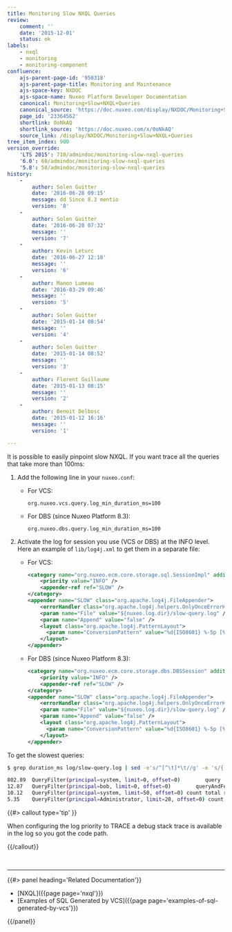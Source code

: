 ```yaml
---
title: Monitoring Slow NXQL Queries
review:
    comment: ''
    date: '2015-12-01'
    status: ok
labels:
    - nxql
    - monitoring
    - monitoring-component
confluence:
    ajs-parent-page-id: '950318'
    ajs-parent-page-title: Monitoring and Maintenance
    ajs-space-key: NXDOC
    ajs-space-name: Nuxeo Platform Developer Documentation
    canonical: Monitoring+Slow+NXQL+Queries
    canonical_source: 'https://doc.nuxeo.com/display/NXDOC/Monitoring+Slow+NXQL+Queries'
    page_id: '23364562'
    shortlink: 0oNkAQ
    shortlink_source: 'https://doc.nuxeo.com/x/0oNkAQ'
    source_link: /display/NXDOC/Monitoring+Slow+NXQL+Queries
tree_item_index: 900
version_override:
    'LTS 2015': 710/admindoc/monitoring-slow-nxql-queries
    '6.0': 60/admindoc/monitoring-slow-nxql-queries
    '5.8': 58/admindoc/monitoring-slow-nxql-queries
history:
    -
        author: Solen Guitter
        date: '2016-06-28 09:15'
        message: dd Since 8.3 mentio
        version: '8'
    -
        author: Solen Guitter
        date: '2016-06-28 07:32'
        message: ''
        version: '7'
    -
        author: Kevin Leturc
        date: '2016-06-27 12:18'
        message: ''
        version: '6'
    -
        author: Manon Lumeau
        date: '2016-03-29 09:46'
        message: ''
        version: '5'
    -
        author: Solen Guitter
        date: '2015-01-14 08:54'
        message: ''
        version: '4'
    -
        author: Solen Guitter
        date: '2015-01-14 08:52'
        message: ''
        version: '3'
    -
        author: Florent Guillaume
        date: '2015-01-13 08:15'
        message: ''
        version: '2'
    -
        author: Benoit Delbosc
        date: '2015-01-12 16:16'
        message: ''
        version: '1'

---
```

It is possible to easily pinpoint slow NXQL. If you want trace all the queries that take more than 100ms:

1.  Add the following line in your `nuxeo.conf`:

    *   For VCS:

        ```
        org.nuxeo.vcs.query.log_min_duration_ms=100

        ```

    *   For DBS (since Nuxeo Platform 8.3):&nbsp;

        ```
        org.nuxeo.dbs.query.log_min_duration_ms=100

        ```

2.  Activate the log for session you use (VCS or DBS)&nbsp;at the INFO level.
    Here an example of `lib/log4j.xml` to get them in a separate file:

    *   For VCS:

        ```xml
        <category name="org.nuxeo.ecm.core.storage.sql.SessionImpl" additivity="false">
            <priority value="INFO" />
            <appender-ref ref="SLOW" />
        </category>
        <appender name="SLOW" class="org.apache.log4j.FileAppender">
            <errorHandler class="org.apache.log4j.helpers.OnlyOnceErrorHandler" />
            <param name="File" value="${nuxeo.log.dir}/slow-query.log" />
            <param name="Append" value="false" />
            <layout class="org.apache.log4j.PatternLayout">
              <param name="ConversionPattern" value="%d{ISO8601} %-5p [%t][%c] %m%X%n" />
            </layout>
        </appender>
        ```

    *   For DBS (since Nuxeo Platform 8.3):

        ```xml
        <category name="org.nuxeo.ecm.core.storage.dbs.DBSSession" additivity="false">
            <priority value="INFO" />
            <appender-ref ref="SLOW" />
        </category>
        <appender name="SLOW" class="org.apache.log4j.FileAppender">
            <errorHandler class="org.apache.log4j.helpers.OnlyOnceErrorHandler" />
            <param name="File" value="${nuxeo.log.dir}/slow-query.log" />
            <param name="Append" value="false" />
            <layout class="org.apache.log4j.PatternLayout">
              <param name="ConversionPattern" value="%d{ISO8601} %-5p [%t][%c] %m%X%n" />
            </layout>
        </appender>
        ```

To get the slowest queries:

```bash
$ grep duration_ms log/slow-query.log | sed -e's/^[^\t]*\t//g' -e 's/{.*$//g' |sort -nr | head

802.89  QueryFilter(principal=system, limit=0, offset=0)        query   SELECT * FROM Document WHERE ....
12.87   QueryFilter(principal=bob, limit=0, offset=0)        queryAndFetch   Select DISTINCT ecm:uuid...
10.12   QueryFilter(principal=system, limit=50, offset=0) count total results UNLIMITED query   SELECT * FROM Document WHERE ...
5.35    QueryFilter(principal=Administrator, limit=20, offset=0) count total results up to 20   query   SELECT * FROM ...

```

{{#> callout type='tip' }}

When configuring the log priority to TRACE a debug stack trace is available in the log so you got the code path.

{{/callout}}

&nbsp;

* * *

<div class="row" data-equalizer data-equalize-on="medium"><div class="column medium-6">{{#> panel heading='Related Documentation'}}

- [NXQL]({{page page='nxql'}})
- [Examples of SQL Generated by VCS]({{page page='examples-of-sql-generated-by-vcs'}})

{{/panel}}</div><div class="column medium-6">

&nbsp;

</div></div>
